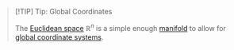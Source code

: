 >[!TIP] Tip: Global Coordinates
>
>The [Euclidean space](../Euclidean%20Space.md) $\mathbb{R}^n$ is a simple enough [manifold](../../../Manifolds/Manifold.md) to allow for [global coordinate systems](../../../Manifolds/Coordinates/Global%20Coordinate%20System.md).
>